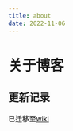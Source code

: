 ```yaml
---
title: about
date: 2022-11-06
---
```


# 关于博客

## 更新记录

已迁移至[wiki](https://insorker.github.io/wiki/yori/index.html#/%E6%9B%B4%E6%96%B0)

